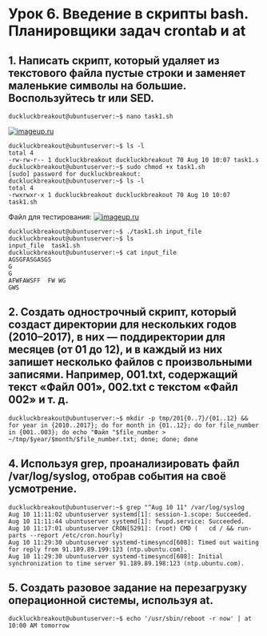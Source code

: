 # Урок 6. Введение в скрипты bash. Планировщики задач crontab и at

## 1. Написать скрипт, который удаляет из текстового файла пустые строки и заменяет маленькие символы на большие. Воспользуйтесь tr или SED.
```console
duckluckbreakout@ubuntuserver:~$ nano task1.sh
```
[![imageup.ru](https://imageup.ru/img102/3640058/screenshot-from-2020-08-10-13-18-29.png)](https://imageup.ru/img102/3640058/screenshot-from-2020-08-10-13-18-29.png.html)
```console
duckluckbreakout@ubuntuserver:~$ ls -l
total 4
-rw-rw-r-- 1 duckluckbreakout duckluckbreakout 70 Aug 10 10:07 task1.s
duckluckbreakout@ubuntuserver:~$ sudo chmod +x task1.sh 
[sudo] password for duckluckbreakout: 
duckluckbreakout@ubuntuserver:~$ ls -l
total 4
-rwxrwxr-x 1 duckluckbreakout duckluckbreakout 70 Aug 10 10:07 task1.sh
```
Файл для тестирования:
[![imageup.ru](https://imageup.ru/img294/3640059/screenshot-from-2020-08-10-13-19-12.png)](https://imageup.ru/img294/3640059/screenshot-from-2020-08-10-13-19-12.png.html)

```console
duckluckbreakout@ubuntuserver:~$ ./task1.sh input_file 
duckluckbreakout@ubuntuserver:~$ ls
input_file  task1.sh
duckluckbreakout@ubuntuserver:~$ cat input_file 
AGSGFASGASGS
G
G 
AFWFAWSFF  FW WG
GWS
```


## 2. Создать однострочный скрипт, который создаст директории для нескольких годов (2010–2017), в них — поддиректории для месяцев (от 01 до 12), и в каждый из них запишет несколько файлов с произвольными записями. Например, 001.txt, содержащий текст «Файл 001», 002.txt с текстом «Файл 002» и т. д.
```console
duckluckbreakout@ubuntuserver:~$ mkdir -p tmp/201{0..7}/{01..12} && for year in {2010..2017}; do for month in {01..12}; do for file_number in {001..003}; do echo "Файл "$file_number > ~/tmp/$year/$month/$file_number.txt; done; done; done
```
## 4. Используя grep, проанализировать файл /var/log/syslog, отобрав события на своё усмотрение.
```console
duckluckbreakout@ubuntuserver:~$ grep "^Aug 10 11" /var/log/syslog
Aug 10 11:11:02 ubuntuserver systemd[1]: session-1.scope: Succeeded.
Aug 10 11:11:44 ubuntuserver systemd[1]: fwupd.service: Succeeded.
Aug 10 11:17:01 ubuntuserver CRON[5291]: (root) CMD (   cd / && run-parts --report /etc/cron.hourly)
Aug 10 11:29:30 ubuntuserver systemd-timesyncd[608]: Timed out waiting for reply from 91.189.89.199:123 (ntp.ubuntu.com).
Aug 10 11:29:30 ubuntuserver systemd-timesyncd[608]: Initial synchronization to time server 91.189.89.198:123 (ntp.ubuntu.com).
```
## 5. Создать разовое задание на перезагрузку операционной системы, используя at.
```console
duckluckbreakout@ubuntuserver:~$ echo '/usr/sbin/reboot -r now' | at 10:00 AM tomorrow
```
